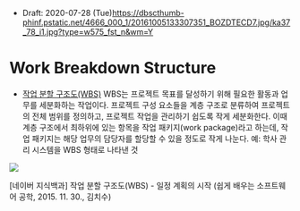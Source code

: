 * Draft: 2020-07-28 (Tue)https://dbscthumb-phinf.pstatic.net/4666_000_1/20161005133307351_BOZDTECD7.jpg/ka37_78_i1.jpg?type=w575_fst_n&wm=Y
# Work Breakdown Structure
* [작업 분할 구조도(WBS)](https://terms.naver.com/entry.nhn?docId=3532915&cid=58528&categoryId=58528)
WBS는 프로젝트 목표를 달성하기 위해 필요한 활동과 업무를 세분화하는 작업이다. 프로젝트 구성 요소들을 계층 구조로 분류하여 프로젝트의 전체 범위를 정의하고, 프로젝트 작업을 관리하기 쉽도록 작게 세분화한다. 이때 계층 구조에서 최하위에 있는 항목을 작업 패키지(work package)라고 하는데, 작업 패키지는 해당 업무의 담당자를 할당할 수 있을 정도로 작게 나눈다.
예: 학사 관리 시스템을 WBS 형태로 나타낸 것
<img src="https://dbscthumb-phinf.pstatic.net/4666_000_1/20161005133307351_BOZDTECD7.jpg/ka37_78_i1.jpg?type=w575_fst_n&wm=Y">

[네이버 지식백과] 작업 분할 구조도(WBS) - 일정 계획의 시작 (쉽게 배우는 소프트웨어 공학, 2015. 11. 30., 김치수)
